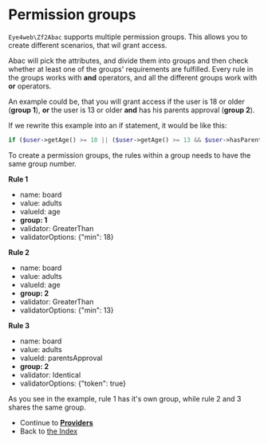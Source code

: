 # Permission groups

`Eye4web\Zf2Abac` supports multiple permission groups. This allows you to create different scenarios, that wil grant access.

Abac will pick the attributes, and divide them into groups and then check whether at least one of the groups' requirements are fulfilled.
Every rule in the groups works with **and** operators, and all the different groups work with **or** operators.

An example could be, that you will grant access if the user is 18 or older (**group 1**), **or** the user is 13 or older **and** has his parents approval (**group 2**).

If we rewrite this example into an if statement, it would be like this:
```php
if ($user->getAge() >= 18 || ($user->getAge() >= 13 && $user->hasParentApproval())) {
```

To create a permission groups, the rules within a group needs to have the same group number.

**Rule 1**
* name: board
* value: adults
* valueId: age
* **group: 1**
* validator: GreaterThan
* validatorOptions: {"min": 18}

**Rule 2**
* name: board
* value: adults
* valueId: age
* **group: 2**
* validator: GreaterThan
* validatorOptions: {"min": 13}

**Rule 3**
* name: board
* value: adults
* valueId: parentsApproval
* **group: 2**
* validator: Identical
* validatorOptions: {"token": true}

As you see in the example, rule 1 has it's own group, while rule 2 and 3 shares the same group.

* Continue to [**Providers**](/docs/4.Providers.md)
* Back to [the Index](/docs/README.md)